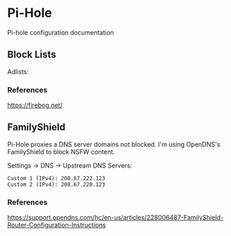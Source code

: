 # Pi-Hole
Pi-hole configuration documentation

## Block Lists

Adlists:

### References
https://firebog.net/

## FamilyShield
Pi-Hole proxies a DNS server domains not blocked. I'm using OpenDNS's FamilyShield to block NSFW content.

Settings -> DNS -> Upstream DNS Servers:
```
Custom 1 (IPv4): 208.67.222.123
Custom 2 (IPv4): 208.67.220.123
```

### References
https://support.opendns.com/hc/en-us/articles/228006487-FamilyShield-Router-Configuration-Instructions
